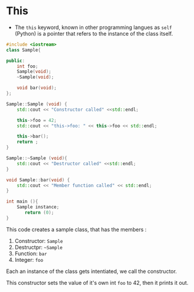 # This

- The `this` keyword, known in other programming langues as `self` (Python) is a pointer that refers to the instance of the class itself.

```cpp
#include <iostream>
class Sample{

public:
    int foo;
    Sample(void);
    ~Sample(void);

    void bar(void);
};

Sample::Sample (void) {
    std::cout << "Constructor called" <<std::endl;

    this->foo = 42;
    std::cout << "this->foo: " << this->foo << std::endl;

    this->bar();
    return ;
}

Sample::~Sample (void){
    std::cout << "Destructor called" <<std::endl;
}

void Sample::bar(void) {
    std::cout << "Member function called" << std::endl;
}

int main (){
    Sample instance;
       return (0);
}
```

This code creates a sample class, that has the members :

1. Constructor: `Sample`
2. Destructpr: `~Sample`
3. Function: `bar`
4. Integer: `foo`

Each an instance of the class gets intentiated, we call the constructor.

This constructor sets the value of it's own int `foo` to 42, then it prints it out.
